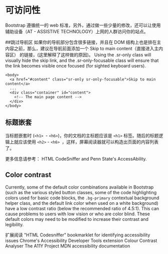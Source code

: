 # 可访问性

Bootstrap 遵循统一的 web 标准，另外，通过做一些少量的修改，还可以让使用 辅助设备（AT - ASSISTIVE TECHNOLOGY）上网的人群访问你的站点。

##跳过导航区
如果你的导航部分包含很多链接，并且在 DOM 结构上也是排在主内容之前，那么，建议在导航前面添加一个 Skip to main content（直接进入主内容区） 的链接，(这里解释了这样做的原因)。 Using the .sr-only class will visually hide the skip link, and the .sr-only-focusable class will ensure that the link becomes visible once focused (for sighted keyboard users).

```
<body>
  <a href="#content" class="sr-only sr-only-focusable">Skip to main content</a>
  ...
  <div class="container" id="content">
    <!-- The main page content -->
  </div>
</body>
```

## 标题嵌套
当标题嵌套时 (`<h1> `- `<h6>`)，你的文档的主标题应该是 `<h1>` 标签。随后的标题逻辑上就应该使用 `<h2>` - `<h6> `，这样，屏幕阅读器就可以构造出页面的内容列表了。

更多信息请参考： HTML CodeSniffer and Penn State's AccessAbility.

## Color contrast
Currently, some of the default color combinations available in Bootstrap (such as the various styled button classes, some of the code highlighting colors used for basic code blocks, the `.bg-primary` contextual background helper class, and the default link color when used on a white background) have a low contrast ratio (below the recommended ratio of 4.5:1). This can cause problems to users with low vision or who are color blind. These default colors may need to be modified to increase their contrast and legibility.

扩展阅读
"HTML Codesniffer" bookmarklet for identifying accessibility issues
Chrome's Accessibility Developer Tools extension
Colour Contrast Analyser
The A11Y Project
MDN accessibility documentation
